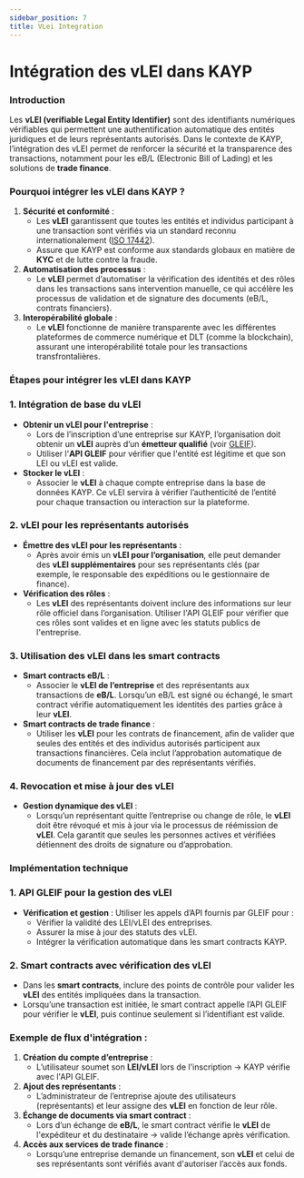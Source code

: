 ```yaml
---
sidebar_position: 7
title: VLei Integration
---
```


# Intégration des vLEI dans KAYP

### **Introduction**

Les **vLEI (verifiable Legal Entity Identifier)** sont des identifiants numériques vérifiables qui permettent une authentification automatique des entités juridiques et de leurs représentants autorisés. Dans le contexte de KAYP, l’intégration des vLEI permet de renforcer la sécurité et la transparence des transactions, notamment pour les eB/L (Electronic Bill of Lading) et les solutions de **trade finance**.

### **Pourquoi intégrer les vLEI dans KAYP ?**

1. **Sécurité et conformité** :
    - Les **vLEI** garantissent que toutes les entités et individus participant à une transaction sont vérifiés via un standard reconnu internationalement ([ISO 17442](https://www.gleif.org/fr/about-lei/iso-17442-the-lei-code-structure/)).
    - Assure que KAYP est conforme aux standards globaux en matière de **KYC** et de lutte contre la fraude.
2. **Automatisation des processus** :
    - Le **vLEI** permet d’automatiser la vérification des identités et des rôles dans les transactions sans intervention manuelle, ce qui accélère les processus de validation et de signature des documents (eB/L, contrats financiers).
3. **Interopérabilité globale** :
    - Le **vLEI** fonctionne de manière transparente avec les différentes plateformes de commerce numérique et DLT (comme la blockchain), assurant une interopérabilité totale pour les transactions transfrontalières.

### **Étapes pour intégrer les vLEI dans KAYP**

### **1. Intégration de base du vLEI**

- **Obtenir un vLEI pour l'entreprise** :
    - Lors de l’inscription d’une entreprise sur KAYP, l’organisation doit obtenir un **vLEI** auprès d’un **émetteur qualifié** (voir [GLEIF](https://www.gleif.org/en/vlei/get-a-vlei-list-of-qualified-vlei-issuing-organizations)).
    - Utiliser l'**API GLEIF** pour vérifier que l'entité est légitime et que son LEI ou vLEI est valide.
- **Stocker le vLEI** :
    - Associer le **vLEI** à chaque compte entreprise dans la base de données KAYP. Ce vLEI servira à vérifier l’authenticité de l’entité pour chaque transaction ou interaction sur la plateforme.

### **2. vLEI pour les représentants autorisés**

- **Émettre des vLEI pour les représentants** :
    - Après avoir émis un **vLEI pour l’organisation**, elle peut demander des **vLEI supplémentaires** pour ses représentants clés (par exemple, le responsable des expéditions ou le gestionnaire de finance).
- **Vérification des rôles** :
    - Les **vLEI** des représentants doivent inclure des informations sur leur rôle officiel dans l’organisation. Utiliser l'API GLEIF pour vérifier que ces rôles sont valides et en ligne avec les statuts publics de l'entreprise.

### **3. Utilisation des vLEI dans les smart contracts**

- **Smart contracts eB/L** :
    - Associer le **vLEI de l’entreprise** et des représentants aux transactions de **eB/L**. Lorsqu’un eB/L est signé ou échangé, le smart contract vérifie automatiquement les identités des parties grâce à leur **vLEI**.
- **Smart contracts de trade finance** :
    - Utiliser les **vLEI** pour les contrats de financement, afin de valider que seules des entités et des individus autorisés participent aux transactions financières. Cela inclut l’approbation automatique de documents de financement par des représentants vérifiés.

### **4. Revocation et mise à jour des vLEI**

- **Gestion dynamique des vLEI** :
    - Lorsqu’un représentant quitte l’entreprise ou change de rôle, le **vLEI** doit être révoqué et mis à jour via le processus de réémission de **vLEI**. Cela garantit que seules les personnes actives et vérifiées détiennent des droits de signature ou d’approbation.

### **Implémentation technique**

### **1. API GLEIF pour la gestion des vLEI**

- **Vérification et gestion** : Utiliser les appels d’API fournis par GLEIF pour :
    - Vérifier la validité des LEI/vLEI des entreprises.
    - Assurer la mise à jour des statuts des vLEI.
    - Intégrer la vérification automatique dans les smart contracts KAYP.

### **2. Smart contracts avec vérification des vLEI**

- Dans les **smart contracts**, inclure des points de contrôle pour valider les **vLEI** des entités impliquées dans la transaction.
- Lorsqu’une transaction est initiée, le smart contract appelle l’API GLEIF pour vérifier le **vLEI**, puis continue seulement si l’identifiant est valide.

### **Exemple de flux d'intégration :**

1. **Création du compte d’entreprise** :
    - L’utilisateur soumet son **LEI/vLEI** lors de l'inscription → KAYP vérifie avec l'API GLEIF.
2. **Ajout des représentants** :
    - L’administrateur de l’entreprise ajoute des utilisateurs (représentants) et leur assigne des **vLEI** en fonction de leur rôle.
3. **Échange de documents via smart contract** :
    - Lors d’un échange de **eB/L**, le smart contract vérifie le **vLEI** de l'expéditeur et du destinataire → valide l’échange après vérification.
4. **Accès aux services de trade finance** :
    - Lorsqu’une entreprise demande un financement, son **vLEI** et celui de ses représentants sont vérifiés avant d'autoriser l’accès aux fonds.